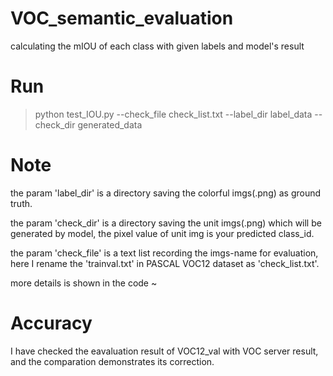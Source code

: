 # VOC_semantic_evaluation
calculating the mIOU of each class with given labels and model's result
# Run
> python test_IOU.py --check_file check_list.txt --label_dir label_data --check_dir generated_data
# Note
the param 'label_dir' is a directory saving the colorful imgs(.png) as ground truth.

the param 'check_dir' is a directory saving the unit imgs(.png) which will be generated by model, the pixel value of unit img is your predicted class_id.

the param 'check_file' is a text list recording the imgs-name for evaluation, here I rename the 'trainval.txt' in PASCAL VOC12 dataset as 'check_list.txt'. 

more details is shown in the code ~

# Accuracy
I have checked the eavaluation result of VOC12_val with VOC server result, and the comparation demonstrates its correction.
